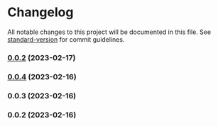 # Changelog

All notable changes to this project will be documented in this file. See [standard-version](https://github.com/conventional-changelog/standard-version) for commit guidelines.

### [0.0.2](https://github.com/tristanjohnson849/react-controlled-animations/compare/v0.0.4...v0.0.2) (2023-02-17)

### [0.0.4](https://github.com/tristanjohnson849/react-controlled-animations/compare/v0.0.3...v0.0.4) (2023-02-16)

### 0.0.3 (2023-02-16)

### 0.0.2 (2023-02-16)
